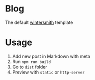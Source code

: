 
# Blog

The default [wintersmith](https://github.com/jnordberg/wintersmith) template

# Usage

1. Add new post in Markdown with meta
1. Run `npm run build`
1. Go to `dist` folder
1. Preview with `static` or `http-server`

